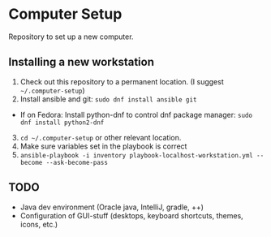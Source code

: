# Computer Setup

Repository to set up a new computer.

## Installing a new workstation

1. Check out this repository to a permanent location. (I suggest `~/.computer-setup`)
2. Install ansible and git: `sudo dnf install ansible git`
  - If on Fedora: Install python-dnf to control dnf package manager: `sudo dnf install python2-dnf`
3. `cd ~/.computer-setup` or other relevant location.
4. Make sure variables set in the playbook is correct
5. `ansible-playbook -i inventory playbook-localhost-workstation.yml --become --ask-become-pass`

## TODO

* Java dev environment (Oracle java, IntelliJ, gradle, ++)
* Configuration of GUI-stuff (desktops, keyboard shortcuts, themes, icons, etc.)
